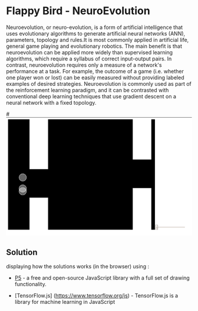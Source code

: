 # Flappy Bird - NeuroEvolution
Neuroevolution, or neuro-evolution, is a form of artificial intelligence that uses evolutionary algorithms to generate artificial neural networks (ANN), parameters, topology and rules.It is most commonly applied in artificial life, general game playing and evolutionary robotics. The main benefit is that neuroevolution can be applied more widely than supervised learning algorithms, which require a syllabus of correct input-output pairs. In contrast, neuroevolution requires only a measure of a network's performance at a task. For example, the outcome of a game (i.e. whether one player won or lost) can be easily measured without providing labeled examples of desired strategies. Neuroevolution is commonly used as part of the reinforcement learning paradigm, and it can be contrasted with conventional deep learning techniques that use gradient descent on a neural network with a fixed topology.

#![FlappyBird  Application ](screen_flappy.png)

## Solution
displaying how the solutions works (in the browser) using : 

* [P5](https://p5js.org/) - a free and open-source JavaScript library with a full set of drawing functionality.

* [TensorFlow.js] (https://www.tensorflow.org/js) - TensorFlow.js is a library for machine learning in JavaScript